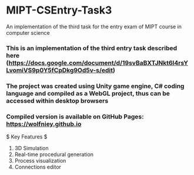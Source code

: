 # MIPT-CSEntry-Task3
An implementation of the third task for the entry exam of MIPT course in computer science                                                 

### This is an implementation of the third entry task described here (https://docs.google.com/document/d/19svBaBXTJNkt6l4rsYLvomiVS9p0Y5fCpDkg9Od5v-s/edit) ###
### The project was created using Unity game engine, C# coding language and compiled as a WebGL project, thus can be accessed within desktop browsers ###
### Compiled version is available on GitHub Pages: https://wolfniey.github.io ###

$ Key Features $

1. 3D Simulation
2. Real-time procedural generation
3. Process visualization
4. Connections editor
